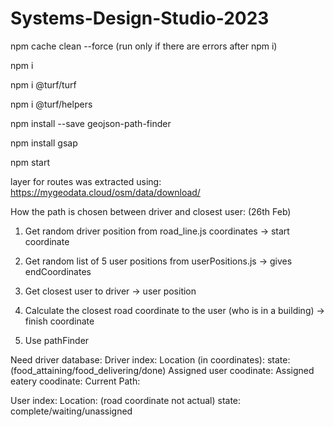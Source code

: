 # Systems-Design-Studio-2023

npm cache clean --force  (run only if there are errors after npm i)

npm i

npm i @turf/turf

npm i @turf/helpers

npm install --save geojson-path-finder

npm install gsap

npm start


layer for routes was extracted using:
https://mygeodata.cloud/osm/data/download/

How the path is chosen between driver and closest user: (26th Feb)

1. Get random driver position from road_line.js coordinates ->  start coordinate

2. Get random list of 5 user positions from userPositions.js -> gives endCoordinates
3. Get closest user to driver -> user position
4. Calculate the closest road coordinate to the user (who is in a building) -> finish coordinate

5. Use pathFinder


Need driver database:
Driver index:
Location (in coordinates):
state: (food_attaining/food_delivering/done)
Assigned user coodinate:
Assigned eatery coodinate:
Current Path:

User index:
Location: (road coordinate not actual)
state: complete/waiting/unassigned
